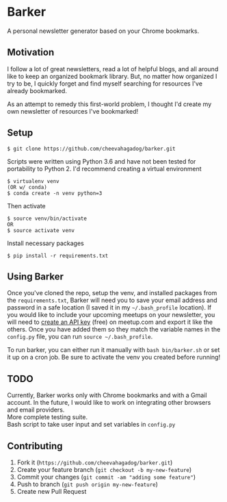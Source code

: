 Barker
======

A personal newsletter generator based on your Chrome bookmarks.

Motivation
----------
I follow a lot of great newsletters, read a lot of helpful blogs, and all around like to keep an organized bookmark library. But, no matter how organized I try to be, I quickly forget and find myself searching for resources I've already bookmarked.

As an attempt to remedy this first-world problem, I thought I'd create my own newsletter of resources I've bookmarked!

Setup
-----
```
$ git clone https://github.com/cheevahagadog/barker.git
```

Scripts were written using Python 3.6 and have not been tested for portability to Python 2.
I'd recommend creating a virtual environment
```
$ virtualenv venv
(OR w/ conda)
$ conda create -n venv python=3
```
Then activate
```
$ source venv/bin/activate
OR
$ source activate venv
```
Install necessary packages
```
$ pip install -r requirements.txt
```

Using Barker
------------
Once you've cloned the repo, setup the venv, and installed packages from the `requirements.txt`, Barker will need you to 
save your email address and password in a safe location (I saved it in my `~/.bash_profile` location). If you would like
to include your upcoming meetups on your newsletter, you will need to [create an API key](https://www.meetup.com/meetup_api/) 
(free) on meetup.com and export
it like the others. Once you have added them so they match the variable names in the `config.py` file, you can run
`source ~/.bash_profile`.

To run barker, you can either run it manually with `bash bin/barker.sh` or set it up on a cron job. Be sure to activate 
the venv you created before running!

TODO
-------------------
Currently, Barker works only with Chrome bookmarks and with a Gmail account. In the future, I would like to work on 
integrating other browsers and email providers.  
More complete testing suite.  
Bash script to take user input and set variables in `config.py`

Contributing
------------
1. Fork it (`https://github.com/cheevahagadog/barker.git`)
2. Create your feature branch (`git checkout -b my-new-feature`)
3. Commit your changes (`git commit -am "adding some feature"`)
4. Push to branch (`git push origin my-new-feature`)
5. Create new Pull Request
